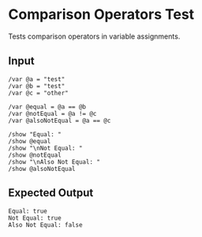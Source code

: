 # Comparison Operators Test

Tests comparison operators in variable assignments.

## Input

```mlld
/var @a = "test"
/var @b = "test"
/var @c = "other"

/var @equal = @a == @b
/var @notEqual = @a != @c
/var @alsoNotEqual = @a == @c

/show "Equal: "
/show @equal
/show "\nNot Equal: "
/show @notEqual
/show "\nAlso Not Equal: "
/show @alsoNotEqual
```

## Expected Output

```
Equal: true
Not Equal: true
Also Not Equal: false
```